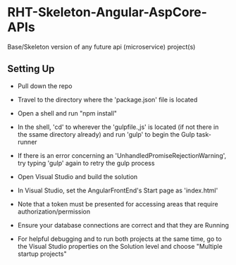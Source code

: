 # RHT-Skeleton-Angular-AspCore-APIs
Base/Skeleton version of any future api (microservice) project(s)

## Setting Up
- Pull down the repo
- Travel to the directory where the 'package.json' file is located
- Open a shell and run "npm install"
- In the shell, 'cd' to wherever the 'gulpfile.,js' is located (if not there in the ssame directory already) and run 'gulp' to begin the Gulp task-runner
- If there is an error concerning an 'UnhandledPromiseRejectionWarning', try typing 'gulp' again to retry the gulp process
	
- Open Visual Studio and build the solution
- In Visual Studio, set the AngularFrontEnd's Start page as 'index.html'
- Note that a token must be presented for accessing areas that require authorization/permission

- Ensure your database connections are correct and that they are Running
	
- For helpful debugging and to run both projects at the same time, go to the Visual Studio properties on the Solution level and choose "Multiple startup projects"
	
